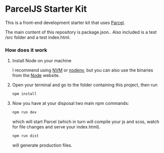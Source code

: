 # ParcelJS Starter Kit

This is a front-end development starter kit that uses [Parcel](https://en.parceljs.org/).

The main content of this repository is package.json..
Also included is a test /src folder and a test index.html.

### How does it work

1. Install Node on your machine

    I recommend using [NVM](https://github.com/creationix/nvm) or [nodenv](https://github.com/nodenv/nodenv), but you can also use the binaries from the [Node](https://nodejs.org/en/) website.

2. Open your terminal and go to the folder containing this project, then run

    ```bash
    npm install
    ```

3. Now you have at your disposal two main npm commands:

    ```bash
    npm run dev
    ```

    which will start Parcel (which in turn will compile your js and scss, watch for file changes and serve your index.html).

    ```bash
    npm run dist
    ```

    will generate production files.
